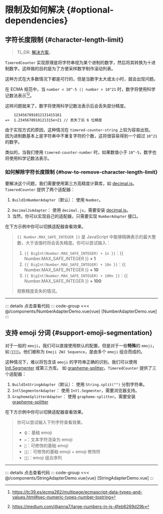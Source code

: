 <script setup>
import DemoContainer from "../../components/DemoContainer.vue";
import NumberAdapterDemo from "../../components/NumberAdapterDemo.vue";
import StringAdapterDemo from "../../components/StringAdapterDemo.vue";
</script>

# 限制及如何解决 {#optional-dependencies}

## 字符长度限制 {#character-length-limit}

> TL;DR: [解决方案](#如何解除字符长度限制)。

[//]: # "你可能已经注意到了，在[安装](../guide/getting-started#前置准备)的时候，我们提到了两个可选依赖。"

`TimeredCounter` 实现原理是将字符串视为某个进制的数字，然后将其转换为十进制数字。这样做的目的是为了方便采样数字制作滚动列表。

这种方式在大多数情况下都是可行的，但是当数字太大或太小时，就会出现问题。

在 ECMA 规范中，当 `number < 10^-5 || number > 10^21` 时，数字将使用科学记数法表示[^1][^2]。

这样问题就来了，数字将使用科学记数法表示后会丢失部分精度。

```
    1234567891012131415161
=>  1.2345678910121315e+21 // 丢失了后 6 位精度
```

由于实现方式的原因，这种情况在 `timered-counter-string` 上较为容易出现。
因为进制数基本上是字符串中不重复字符的个数，这将很容易得到一个超过 `10^21` 的数字。

类似的，当我们使用 `timered-counter-number` 时，如果数值小于 `10^-5`，数字也将使用科学记数法表示。

### 如何解除字符长度限制 {#how-to-remove-character-length-limit}

要解决这个问题，我们需要使用第三方高精度计算库，如 [decimal.js](https://mikemcl.github.io/decimal.js)。`TimeredCounter` 提供了两个适配器：

1. `BuildInNumberAdapter`（默认）： 使用 `Number`。

[//]: # "2. `BuildInBigintAdapter`： 使用 `BigInt`，但**不支持小数**。"

2. `DecimalJsAdapter`： 使用 `decimal.js`，需要安装 [decimal.js](https://mikemcl.github.io/decimal.js)。
3. 当然，你可以实现自己的适配器，只需要实现 `NumberAdapter` 接口。

在下方示例中你可以切换适配器查看效果。

> `{{ Number.MAX_SAFE_INTEGER }}` 是 JavaScript 中能够精确表示的最大整数，大于该值时将会丢失精度。你可以尝试输入：
>
> 1. `{{ BigInt(Number.MAX_SAFE_INTEGER) + 1n }}`：{{ Number.MAX_SAFE_INTEGER }} **+ 1**
> 2. `{{ BigInt(Number.MAX_SAFE_INTEGER) + 10n }}`：{{ Number.MAX_SAFE_INTEGER }} **+ 10**
> 3. `{{ BigInt(Number.MAX_SAFE_INTEGER) + 100n }}`：{{ Number.MAX_SAFE_INTEGER }} **+ 100**
>
> 观察精度丢失的情况。

<DemoContainer title="数字适配器">
<NumberAdapterDemo />
<hr />

::: details 点击查看代码
::: code-group
<<< @/components/NumberAdapterDemo.vue{vue} [NumberAdapterDemo.vue]
:::
</DemoContainer>

## 支持 emoji 分词 {#support-emoji-segmentation}

对于一般的 `emoji`，我们可以直接使用默认的配置，但是对于一些**特殊**的 `emoji`，如 `👨‍👩‍👧‍👦`。他们被称为 `Emoji ZWJ Sequence`，是由多个 `emoji` 组合而成的。

这种情况下，难以将包含该 `emoji` 的字符串正确的识别。我们可以使用 [Intl.Segmenter](https://developer.mozilla.org/en-US/docs/Web/JavaScript/Reference/Global_Objects/Intl/Segmenter) 或第三方库。
如 [grapheme-splitter](https://github.com/orling/grapheme-splitter)。`TimeredCounter` 提供了三个适配器：

1. `BuildInStringAdapter`（默认）： 使用 `String.split("")` 分割字符串。
2. `IntlSegmenterAdapter`： 使用 `Intl.Segmenter`，需要浏览器支持。
3. `GraphemeSplitterAdapter`： 使用 `grapheme-splitter`。需要安装 [grapheme-splitter](https://github.com/orling/grapheme-splitter)

在下方示例中你可以切换适配器查看效果。

> 你可以尝试输入下列字符查看效果。
>
> - `⌚`：基础 emoji
> - `↔️`：文本字符渲染为 emoji
> - `👩`：可修饰的基础 emoji
> - `👩🏿`：可修饰的基础 emoji + emoji 修饰符
> - `🧑‍💻`：emoji 组合序列

<DemoContainer title="字符串适配器">
<StringAdapterDemo />
<hr />

::: details 点击查看代码
::: code-group
<<< @/components/StringAdapterDemo.vue{vue} [StringAdapterDemo.vue]
:::
</DemoContainer>

[^1]: https://tc39.es/ecma262/multipage/ecmascript-data-types-and-values.html#sec-numeric-types-number-tostring

[^2]: https://medium.com/@anna7/large-numbers-in-js-4feb6269d29b
